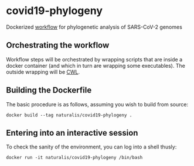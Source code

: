 # covid19-phylogeny
Dockerized [workflow](https://drive.google.com/file/d/1V1vR73uflUV383IgcHxkmu27TulWSu38/view?usp=sharing) 
for phylogenetic analysis of SARS-CoV-2 genomes

## Orchestrating the workflow
Workflow steps will be orchestrated by wrapping scripts that are inside a
docker container (and which in turn are wrapping some executables). The
outside wrapping will be [CWL](https://www.commonwl.org/user_guide/07-containers/index.html).

## Building the Dockerfile
The basic procedure is as follows, assuming you wish to build from source:

    docker build --tag naturalis/covid19-phylogeny .

## Entering into an interactive session
To check the sanity of the environment, you can log into a shell thusly:

    docker run -it naturalis/covid19-phylogeny /bin/bash
